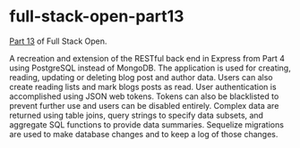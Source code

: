 # full-stack-open-part13
[Part 13](https://fullstackopen.com/en/part13) of Full Stack Open.

A recreation and extension of the RESTful back end in Express from Part 4 using PostgreSQL instead of MongoDB. The application is used for creating, reading, updating or deleting blog post and author data. Users can also create reading lists and mark blogs posts as read. User authentication is accomplished using JSON web tokens. Tokens can also be blacklisted to prevent further use and users can be disabled entirely. Complex data are returned using table joins, query strings to specify data subsets, and aggregate SQL functions to provide data summaries. Sequelize migrations are used to make database changes and to keep a log of those changes.

